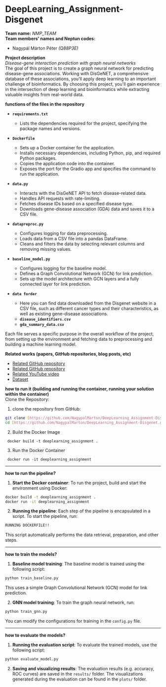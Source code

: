 # DeepLearning_Assignment-Disgenet
**Team name:** *NMP_TEAM* <br>
**Team members' names and Neptun codes:** <br>
- Nagypál Márton Péter *(Q88P3E)*

**Project description** <br>
*Disease-gene interaction prediction with graph neural networks* <br>
The goal of this project is to create a graph neural network for predicting disease-gene associations. Working with DisGeNET, a comprehensive database of these associations, you'll apply deep learning to an important challenge of bioinformatics. By choosing this project, you'll gain experience in the intersection of deep learning and bioinformatics while extracting valuable insights from real-world data.

**functions of the files in the repository**<br>
- **`requirements.txt`**
  - Lists the dependencies required for the project, specifying the package names and versions.

- **`Dockerfile`**
  - Sets up a Docker container for the application.
  - Installs necessary dependencies, including Python, pip, and required Python packages.
  - Copies the application code into the container.
  - Exposes the port for the Gradio app and specifies the command to run the application.

- **`data.py`**
  - Interacts with the DisGeNET API to fetch disease-related data.
  - Handles API requests with rate-limiting.
  - Fetches disease IDs based on a specified disease type.
  - Downloads gene-disease association (GDA) data and saves it to a CSV file.

- **`datapreproc.py`**
  - Configures logging for data preprocessing.
  - Loads data from a CSV file into a pandas DataFrame.
  - Cleans and filters the data by selecting relevant columns and removing missing values.

- **`baseline_model.py`**
  - Configures logging for the baseline model.
  - Defines a Graph Convolutional Network (GCN) for link prediction.
  - Sets up the model architecture with GCN layers and a fully connected layer for link prediction.
- **`data forder`**
  -  Here you can find data downloaded from the Disgenet website in a CSV file, such as different cancer types and their characteristics, as well as existing gene-disease associations.
  -  **`disease_identifiers.csv`**
  -  **`gda_summary_data.csv`**

Each file serves a specific purpose in the overall workflow of the project, from setting up the environment and fetching data to preprocessing and building a machine learning model.

**Related works (papers, GitHub repositories, blog posts, etc)** <br>
- [Related GitHub repository](https://github.com/pyg-team/pytorch_geometric)
- [Related GitHub repository](https://github.com/sujitpal/pytorch-gnn-tutorial-odsc2021)
- [Related YouTube video](https://www.youtube.com/watch?v=-UjytpbqX4A&list=LL&index=1)
- [Dataset](https://www.disgenet.org/)

**how to run it (building and running the container, running your solution within the container)** <br>
Clone the Repository:
   1. clone the repository from GitHub:
   ```sh
   git clone [https://github.com/NagypalMarton/DeepLearning_Assignment-Disgenet.git](https://github.com/NagypalMarton/DeepLearning_Assignment-Disgenet.git)
   cd [https://github.com/NagypalMarton/DeepLearning_Assignment-Disgenet.git](https://github.com/NagypalMarton/DeepLearning_Assignment-Disgenet.git)
   ```
   2. Build the Docker Image
   ```
    docker build -t deeplearning_assignment .
   ```
   3. Run the Docker Container
   ```
    docker run -it deeplearning_assignment
   ```

---

**how to run the pipeline?**
1. **Start the Docker container**:
To run the project, build and start the environment using Docker:
```bash
docker build -t deeplearning_assignment .
docker run -it deeplearning_assignment
```
2. **Running the pipeline**:
Each step of the pipeline is encapsulated in a script. To start the pipeline, run:
```bash
RUNNING DOCKERFILE!!
```
This script automatically performs the data retrieval, preparation, and other steps.

---

**how to train the models?**
1. **Baseline model training**:
The baseline model is trained using the following script:
```bash
python train_baseline.py
```
This uses a simple Graph Convolutional Network (GCN) model for link prediction.

2. **GNN model training**:
To train the graph neural network, run:
```bash
python train_gnn.py
```
You can modify the configurations for training in the `config.py` file.

---

**how to evaluate the models?**
1. **Running the evaluation script**:
To evaluate the trained models, use the following script:
```bash
python evaluate_model.py
```
2. **Saving and visualizing results**:
The evaluation results (e.g. accuracy, ROC curves) are saved in the `results/` folder. The visualizations generated during the evaluation can be found in the `plots/` folder.
